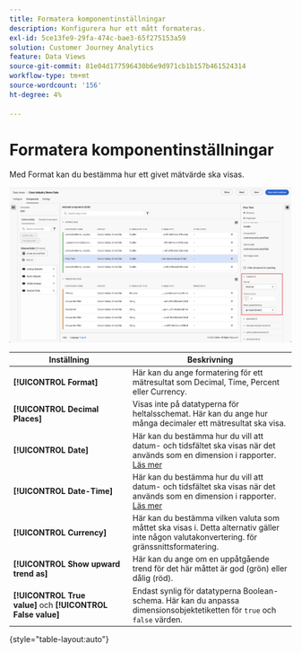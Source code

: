 ```yaml
---
title: Formatera komponentinställningar
description: Konfigurera hur ett mått formateras.
exl-id: 5ce13fe9-29fa-474c-bae3-65f275153a59
solution: Customer Journey Analytics
feature: Data Views
source-git-commit: 81e04d177596430b6e9d971cb1b157b461524314
workflow-type: tm+mt
source-wordcount: '156'
ht-degree: 4%

---
```


# Formatera komponentinställningar

Med Format kan du bestämma hur ett givet mätvärde ska visas.

![Formatinställningar](../assets/format-settings.png)

| Inställning | Beskrivning |
| --- | --- |
| **[!UICONTROL Format]** | Här kan du ange formatering för ett mätresultat som Decimal, Time, Percent eller Currency. |
| **[!UICONTROL Decimal Places]** | Visas inte på datatyperna för heltalsschemat. Här kan du ange hur många decimaler ett mätresultat ska visa. |
| **[!UICONTROL Date]** | Här kan du bestämma hur du vill att datum- och tidsfältet ska visas när det används som en dimension i rapporter. [Läs mer](../../use-cases/data-views/data-views-usecases.md#date-and-date-time-use-cases) |
| **[!UICONTROL Date-Time]** | Här kan du bestämma hur du vill att datum- och tidsfältet ska visas när det används som en dimension i rapporter. [Läs mer](../../use-cases/data-views/data-views-usecases.md#date-and-date-time-use-cases) |
| **[!UICONTROL Currency]** | Här kan du bestämma vilken valuta som måttet ska visas i. Detta alternativ gäller inte någon valutakonvertering. för gränssnittsformatering. |
| **[!UICONTROL Show upward trend as]** | Här kan du ange om en uppåtgående trend för det här måttet är god (grön) eller dålig (röd). |
| **[!UICONTROL True value]** och **[!UICONTROL False value]** | Endast synlig för datatyperna Boolean-schema. Här kan du anpassa dimensionsobjektetiketten för `true` och `false` värden. |

{style="table-layout:auto"}
